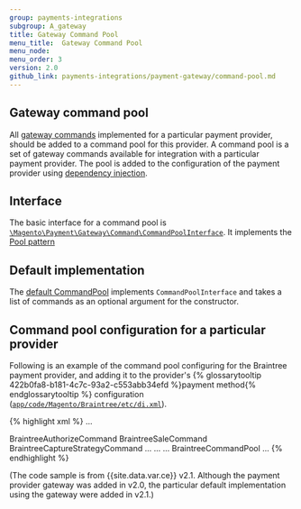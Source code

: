```yaml
---
group: payments-integrations
subgroup: A_gateway
title: Gateway Command Pool
menu_title:  Gateway Command Pool
menu_node: 
menu_order: 3
version: 2.0
github_link: payments-integrations/payment-gateway/command-pool.md
---
```


## Gateway command pool

All [gateway commands]({{page.baseurl}}/payments-integrations/payment-gateway/gateway-command.html) implemented for a particular payment provider, should be added to a command pool for this provider. A command pool is a set of gateway commands available for integration with a particular payment provider. The pool is added to the configuration of the payment provider using [dependency injection]({{page.baseurl}}/extension-dev-guide/depend-inj.html).

## Interface
The basic interface for a command pool is [`\Magento\Payment\Gateway\Command\CommandPoolInterface`]({{site.mage2000url}}app/code/Magento/Payment/Gateway/Command/CommandPoolInterface.php). It implements the [Pool pattern](http://designpatternsphp.readthedocs.io/en/latest/Creational/Pool/README.html)

## Default implementation
The [default CommandPool]({{site.mage2000url}}app/code/Magento/Payment/Gateway/Command/CommandPool.php)
implements `CommandPoolInterface` and takes a list of commands as an optional argument for the constructor.

## Command pool configuration for a particular provider
Following is an example of the command pool configuring for the Braintree payment provider, and adding it to the provider's {% glossarytooltip 422b0fa8-b181-4c7c-93a2-c553abb34efd %}payment method{% endglossarytooltip %} configuration ([`app/code/Magento/Braintree/etc/di.xml`]({{site.mage2100url}}app/code/Magento/Braintree/etc/di.xml)).

{% highlight xml %}
...
<!-- BrainreeCommandPool - a command pool for the Braintree payments provider -->
<virtualType name="BraintreeCommandPool" type="Magento\Payment\Gateway\Command\CommandPool">
    <arguments>
        <argument name="commands" xsi:type="array">
            <item name="authorize" xsi:type="string">BraintreeAuthorizeCommand</item>
            <item name="sale" xsi:type="string">BraintreeSaleCommand</item>
            <item name="capture" xsi:type="string">BraintreeCaptureStrategyCommand</item>
			...
        </argument>
    </arguments>
</virtualType>
...
<!-- Adding BrainreeCommandPool to the Braintree payment method configuration:-->
<virtualType name="BraintreeFacade" type="Magento\Payment\Model\Method\Adapter">
    <arguments>
        ...
        <argument name="commandPool" xsi:type="object">BraintreeCommandPool</argument>
    </arguments>
</virtualType>
...
{% endhighlight %}

(The code sample is from {{site.data.var.ce}} v2.1. Although the payment provider gateway was added in v2.0, the particular default implementation using the gateway were added in v2.1.)
